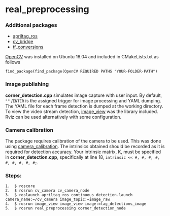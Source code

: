 # real\_preprocessing

### Additional packages  

* [apriltag\_ros](http://wiki.ros.org/apriltag_ros)
* [cv\_bridge](http://wiki.ros.org/cv_bridge)
* [tf\_conversions](http://wiki.ros.org/tf_conversions)

[OpenCV](https://www.learnopencv.com/install-opencv-3-4-4-on-ubuntu-16-04/) was installed on Ubuntu 16.04 and included in CMakeLists.txt as follows

	find_package(find_package(OpenCV REQUIRED PATHS "YOUR-FOLDER-PATH")

### Image publishing 
**corner\_detection.cpp** simulates image capture with user input. By default, `""` /`ENTER` is the assigned trigger for image processing and YAML dumping. The YAML file for each frame detection is dumped at the working directory. To view the video stream detection, [image\_view](http://wiki.ros.org/image_view) was the library included. Rviz can be used alternatively with some configuration.

### Camera calibration
The package requires calibration of the camera to be used. This was done using [camera\_calibration](http://wiki.ros.org/camera_calibration).  The intrinsics obtained should be recorded as it is required for detection accuracy. Your intrinsic matrix, K, must be specified in **corner\_detection.cpp**, specifically at line 18,  `intrinsic << #, #, #, #, #, #, #, #, #;`.

### Steps: 
	1.  $ roscore 
	2.  $ rosrun cv_camera cv_camera_node 
	3.  $ roslaunch apriltag_ros continuous_detection.launch camera_name:=/cv_camera image_topic:=image_raw 
	4.  $ rosrun image_view image_view image:=tag_detections_image
	5.  $ rosrun real_preprocessing corner_detection_node
